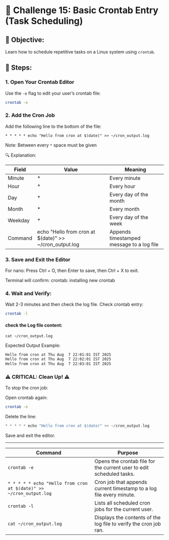 # 🎯 Challenge 15: Basic Crontab Entry (Task Scheduling)

## 🧠 Objective:
Learn how to schedule repetitive tasks on a Linux system using `crontab`.

## 📝 Steps:

### 1. Open Your Crontab Editor
Use the `-e` flag to edit your user’s crontab file:
```bash
crontab -e
```
### 2. Add the Cron Job

Add the following line to the bottom of the file:

```
* * * * * echo "Hello from cron at $(date)" >> ~/cron_output.log
```
Note: Between every `*` space must be given

🔍 Explanation:

| Field        | Value | Meaning                      |
|--------------|-------|------------------------------|
| Minute       | *     | Every minute                 |
| Hour         | *     | Every hour                   |
| Day          | *     | Every day of the month       |
| Month        | *     | Every month                  |
| Weekday      | *     | Every day of the week        |
| Command      | echo "Hello from cron at $(date)" >> ~/cron_output.log | Appends timestamped message to a log file |

### 3. Save and Exit the Editor

For nano: Press Ctrl + O, then Enter to save, then Ctrl + X to exit.

Terminal will confirm: crontab: installing new crontab

### 4. Wait and Verify:

Wait 2-3 minutes and then check the log file.
Check crontab entry:

```bash
crontab -l
```

#### check the Log file content:
```
cat ~/cron_output.log
```

Expected Output Example:
```bash
Hello from cron at Thu Aug  7 22:01:01 IST 2025
Hello from cron at Thu Aug  7 22:02:01 IST 2025
Hello from cron at Thu Aug  7 22:03:01 IST 2025
```

### ⚠️ CRITICAL: Clean Up! ⚠️
To stop the cron job:

Open crontab again:

```bash
crontab -e
```

Delete the line:

```c
* * * * * echo "Hello from cron at $(date)" >> ~/cron_output.log
```
Save and exit the editor.

----

| Command                                         | Purpose                                                                 |
|-------------------------------------------------|-------------------------------------------------------------------------|
| `crontab -e`                                    | Opens the crontab file for the current user to edit scheduled tasks.   |
| `* * * * * echo "Hello from cron at $(date)" >> ~/cron_output.log` | Cron job that appends current timestamp to a log file every minute.    |
| `crontab -l`                                    | Lists all scheduled cron jobs for the current user.                    |
| `cat ~/cron_output.log`                         | Displays the contents of the log file to verify the cron job ran.      |
